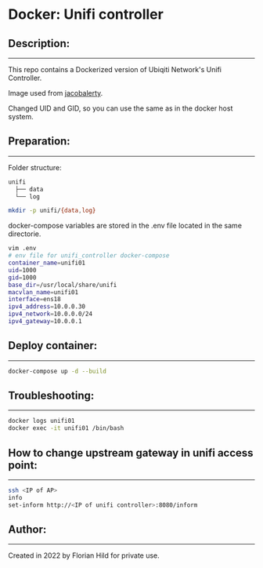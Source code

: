 # Docker: Unifi controller
## Description:
---
This repo contains a Dockerized version of Ubiqiti Network's Unifi Controller.

Image used from [jacobalerty](https://github.com/jacobalberty/unifi-docker).

Changed UID and GID, so you can use the same as in the docker host system.

## Preparation:
---
Folder structure:
```bash
unifi
  ├── data
  └── log
```

```bash
mkdir -p unifi/{data,log}
```

docker-compose variables are stored in the .env file located in the same directorie.
```bash
vim .env
# env file for unifi_controller docker-compose
container_name=unifi01
uid=1000
gid=1000
base_dir=/usr/local/share/unifi
macvlan_name=unifi01
interface=ens18
ipv4_address=10.0.0.30
ipv4_network=10.0.0.0/24
ipv4_gateway=10.0.0.1
```

## Deploy container:
---
```bash
docker-compose up -d --build
```

## Troubleshooting:
---
```bash
docker logs unifi01
docker exec -it unifi01 /bin/bash
```

## How to change upstream gateway in unifi access point:
---
```bash
ssh <IP of AP>
info
set-inform http://<IP of unifi controller>:8080/inform
```

## Author:
---
Created in 2022 by Florian Hild for private use.
